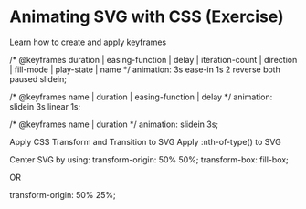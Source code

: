 # Animating SVG with CSS (Exercise)
 
Learn how to create and apply keyframes 

  /* @keyframes duration | easing-function | delay |
  iteration-count | direction | fill-mode | play-state | name */
  animation: 3s ease-in 1s 2 reverse both paused slidein;

  /* @keyframes name | duration | easing-function | delay */
  animation: slidein 3s linear 1s;

  /* @keyframes name | duration */
  animation: slidein 3s;

Apply CSS Transform and Transition to SVG
Apply :nth-of-type() to SVG

Center SVG by using:
  transform-origin: 50% 50%;
  transform-box: fill-box;

  OR
  
  transform-origin: 50% 25%; 
